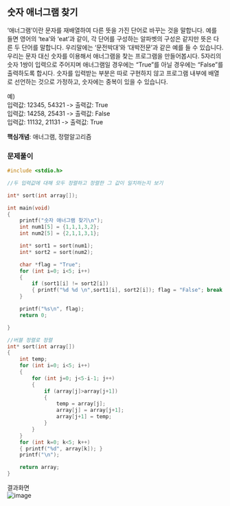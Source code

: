 ## 숫자 애너그램 찾기

‘애너그램’이란 문자를 재배열하여 다른 뜻을 가진 단어로 바꾸는 것을 말합니다. 예를 들면 영어의 ‘tea’와 ‘eat’과 같이, 각 단어를 구성하는 알파벳의 구성은 같지만 뜻은 다른 두 단어를 말합니다. 우리말에는 ‘문전박대’와 ‘대박전문’과 같은 예를 들 수 있습니다. 우리는 문자 대신 숫자를 이용해서 애너그램을 찾는 프로그램을 만들어봅시다. 5자리의 숫자 1쌍이 입력으로 주어지며 애너그램일 경우에는 “True”를 아닐 경우에는 “False”를 출력하도록 합시다. 숫자를 입력받는 부분은 따로 구현하지 않고 프로그램 내부에 배열로 선언하는 것으로 가정하고, 숫자에는 중복이 있을 수 있습니다.

예)   
입력값: 12345, 54321 -> 출력값: True   
입력값: 14258, 25431 -> 출력값: False   
입력값: 11132, 21131 -> 출력값: True


**핵심개념**: 애너그램, 정렬알고리즘


### 문제풀이
~~~C
#include <stdio.h>

//두 입력값에 대해 모두 정렬하고 정렬한 그 값이 일치하는지 보기

int* sort(int array[]);

int main(void)
{
    printf("숫자 애너그램 찾기\n");
    int num1[5] = {1,1,1,3,2};
    int num2[5] = {2,1,1,3,1};

    int* sort1 = sort(num1);
    int* sort2 = sort(num2);

    char *flag = "True";
    for (int i=0; i<5; i++)
    {
        if (sort1[i] != sort2[i])
        { printf("%d %d \n",sort1[i], sort2[i]); flag = "False"; break; }
    }

    printf("%s\n", flag);
    return 0;

}

//버블 정렬로 정렬
int* sort(int array[])
{
    int temp;
    for (int i=0; i<5; i++)
    {
        for (int j=0; j<5-i-1; j++)
        {
            if (array[j]>array[j+1])
            {
                temp = array[j];
                array[j] = array[j+1];
                array[j+1] = temp;
            }
        }
    }
    for (int k=0; k<5; k++)
    { printf("%d", array[k]); }
    printf("\n");

    return array;
}
~~~

결과화면   
![image](https://user-images.githubusercontent.com/68533679/89366653-3c57ed80-d712-11ea-839b-d9c5ad0bb7bd.png)
